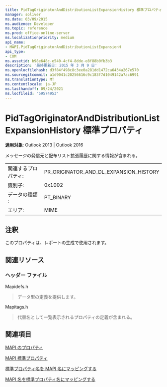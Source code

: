 ```yaml
---
title: PidTagOriginatorAndDistributionListExpansionHistory 標準プロパティ
manager: soliver
ms.date: 03/09/2015
ms.audience: Developer
ms.topic: reference
ms.prod: office-online-server
ms.localizationpriority: medium
api_name:
- MAPI.PidTagOriginatorAndDistributionListExpansionH
api_type:
- COM
ms.assetid: b98e648c-e540-4cf4-8dde-e8f88b0fb3b3
description: '最終更新日: 2015 年 3 月 9 日'
ms.openlocfilehash: d3f84f498c8c3ee0a281dd1472ca6434a267e570
ms.sourcegitcommit: a1d9041c20256616c9c183f7d1049142a7ac6991
ms.translationtype: MT
ms.contentlocale: ja-JP
ms.lasthandoff: 09/24/2021
ms.locfileid: "59574953"
---
```

# <a name="pidtagoriginatoranddistributionlistexpansionhistory-canonical-property"></a>PidTagOriginatorAndDistributionListExpansionHistory 標準プロパティ

  
  
**適用対象**: Outlook 2013 | Outlook 2016 
  
メッセージの発信元と配布リスト拡張履歴に関する情報が含まれる。
  
|||
|:-----|:-----|
|関連するプロパティ:  <br/> |PR_ORIGINATOR_AND_DL_EXPANSION_HISTORY  <br/> |
|識別子:  <br/> |0x1002  <br/> |
|データの種類 :   <br/> |PT_BINARY  <br/> |
|エリア:  <br/> |MIME  <br/> |
   
## <a name="remarks"></a>注釈

このプロパティは、レポートの生成で使用されます。
  
## <a name="related-resources"></a>関連リソース

### <a name="header-files"></a>ヘッダー ファイル

Mapidefs.h
  
> データ型の定義を提供します。
    
Mapitags.h
  
> 代替名として一覧表示されるプロパティの定義が含まれる。
    
## <a name="see-also"></a>関連項目



[MAPI のプロパティ](mapi-properties.md)
  
[MAPI 標準プロパティ](mapi-canonical-properties.md)
  
[標準プロパティ名を MAPI 名にマッピングする](mapping-canonical-property-names-to-mapi-names.md)
  
[MAPI 名を標準プロパティ名にマッピングする](mapping-mapi-names-to-canonical-property-names.md)

